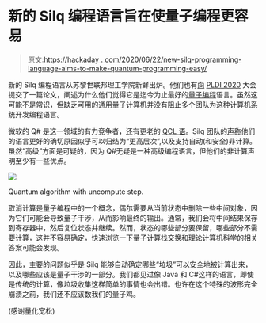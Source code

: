 # 新的 Silq 编程语言旨在使量子编程更容易

> 原文:[https://hackaday . com/2020/06/22/new-silq-programming-language-aims-to-make-quantum-programming-easy/](https://hackaday.com/2020/06/22/new-silq-programming-language-aims-to-make-quantum-programming-easier/)

新的 Silq 编程语言从苏黎世联邦理工学院新鲜出炉。他们也有[向](https://dl.acm.org/doi/abs/10.1145/3385412.3386007) [PLDI 2020](https://dl.acm.org/conference/pldi) 大会提交了一篇论文，阐述为什么他们觉得它是迄今为止最好的[量子编程](https://en.wikipedia.org/wiki/Quantum_programming)语言。虽然这可能不是常识，但缺乏可用的通用量子计算机并没有阻止多个团队为这种计算机系统开发编程语言。

微软的 Q# 是这一领域的有力竞争者，还有更老的 [QCL 语](https://en.wikipedia.org/wiki/Quantum_Computation_Language)。Silq 团队的[声称](https://silq.ethz.ch/comparison)他们的语言更好的确切原因似乎可以归结为“更高层次”,以及支持自动(和安全)非计算。虽然“高级”方面是可疑的，因为 Q#无疑是一种高级编程语言，但他们的非计算声明至少有一些优点。

[![](../Images/be49017bcaa8f7f7f622ca91da1b260d.png)](https://hackaday.com/wp-content/uploads/2020/06/quantum_algorithm_scott_aaronson.png)

Quantum algorithm with uncompute step.

取消计算是量子编程中的一个概念，偶尔需要从当前状态中删除一些中间对象，因为它们可能会导致量子干涉，从而影响最终的输出。通常，我们会将中间结果保存到寄存器中，然后复位状态并继续。然而，状态的哪些部分要保留，哪些部分不需要计算，这并不容易确定，快速浏览一下量子计算栈交换和理论计算机科学的相关答案可能会发现。

因此，主要的问题似乎是 Silq 能够自动确定哪些“垃圾”可以安全地被计算出来，以及哪些应该是量子干涉的一部分。我们都见过像 Java 和 C#这样的语言，即使是传统的计算，像垃圾收集这样简单的事情也会出错。也许在这个特殊的波形完全崩溃之前，我们还不应该数我们的量子鸡。

(感谢量化宽松)